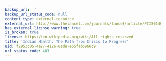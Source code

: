 ```yaml
---
backup_url: ''
backup_url_status_code: null
content_type: external-resource
external_url: http://www.thelancet.com/journals/lancet/article/PIIS0140-6736(10)62179-4
has_external_license_warning: true
is_broken: true
license: https://en.wikipedia.org/wiki/All_rights_reserved
title: 'Indian Health: The Path from Crisis to Progress'
uid: f2953c05-4e27-4126-8ede-e55fabb966c9
url_status_code: 403
---
```

